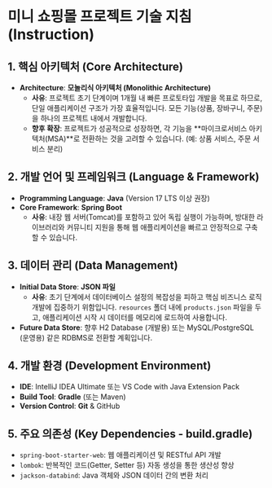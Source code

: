 # 미니 쇼핑몰 프로젝트 기술 지침 (Instruction)

## 1. 핵심 아키텍처 (Core Architecture)

- **Architecture**: **모놀리식 아키텍처 (Monolithic Architecture)**
    - **사유**: 프로젝트 초기 단계이며 1개월 내 빠른 프로토타입 개발을 목표로 하므로, 단일 애플리케이션 구조가 가장 효율적입니다. 모든 기능(상품, 장바구니, 주문)을 하나의 프로젝트 내에서 개발합니다.
    - **향후 확장**: 프로젝트가 성공적으로 성장하면, 각 기능을 **마이크로서비스 아키텍처(MSA)**로 전환하는 것을 고려할 수 있습니다. (예: 상품 서비스, 주문 서비스 분리)

## 2. 개발 언어 및 프레임워크 (Language & Framework)

- **Programming Language**: **Java** (Version 17 LTS 이상 권장)
- **Core Framework**: **Spring Boot**
    - **사유**: 내장 웹 서버(Tomcat)를 포함하고 있어 독립 실행이 가능하며, 방대한 라이브러리와 커뮤니티 지원을 통해 웹 애플리케이션을 빠르고 안정적으로 구축할 수 있습니다.

## 3. 데이터 관리 (Data Management)

- **Initial Data Store**: **JSON 파일**
    - **사유**: 초기 단계에서 데이터베이스 설정의 복잡성을 피하고 핵심 비즈니스 로직 개발에 집중하기 위함입니다. `resources` 폴더 내에 `products.json` 파일을 두고, 애플리케이션 시작 시 데이터를 메모리에 로드하여 사용합니다.
- **Future Data Store**: 향후 H2 Database (개발용) 또는 MySQL/PostgreSQL (운영용) 같은 RDBMS로 전환할 계획입니다.

## 4. 개발 환경 (Development Environment)

- **IDE**: IntelliJ IDEA Ultimate 또는 VS Code with Java Extension Pack
- **Build Tool**: **Gradle** (또는 Maven)
- **Version Control**: **Git** & GitHub

## 5. 주요 의존성 (Key Dependencies - build.gradle)

- `spring-boot-starter-web`: 웹 애플리케이션 및 RESTful API 개발
- `lombok`: 반복적인 코드(Getter, Setter 등) 자동 생성을 통한 생산성 향상
- `jackson-databind`: Java 객체와 JSON 데이터 간의 변환 처리